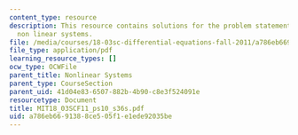 ```yaml
---
content_type: resource
description: This resource contains solutions for the problem statements related to
  non linear systems.
file: /media/courses/18-03sc-differential-equations-fall-2011/a786eb6691388ce505f1e1ede92035be_MIT18_03SCF11_ps10_s36s.pdf
file_type: application/pdf
learning_resource_types: []
ocw_type: OCWFile
parent_title: Nonlinear Systems
parent_type: CourseSection
parent_uid: 41d04e83-6507-882b-4b90-c8e3f524091e
resourcetype: Document
title: MIT18_03SCF11_ps10_s36s.pdf
uid: a786eb66-9138-8ce5-05f1-e1ede92035be
---
```

